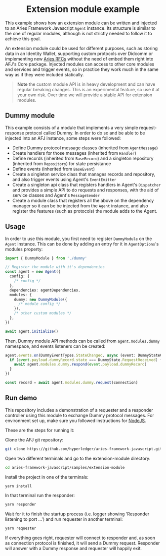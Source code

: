 <h1 align="center"><b>Extension module example</b></h1>

This example shows how an extension module can be written and injected to an Aries Framework Javascript `Agent` instance. Its structure is similar to the one of regular modules, although is not strictly needed to follow it to achieve this goal.

An extension module could be used for different purposes, such as storing data in an Identity Wallet, supporting custom protocols over Didcomm or implementing new [Aries RFCs](https://github.com/hyperledger/aries-rfcs/tree/main/features) without the need of embed them right into AFJ's Core package. Injected modules can access to other core modules and services and trigger events, so in practice they work much in the same way as if they were included statically.

> **Note** the custom module API is in heavy development and can have regular breaking changes. This is an experimental feature, so use it at your own risk. Over time we will provide a stable API for extension modules.

## Dummy module

This example consists of a module that implements a very simple request-response protocol called Dummy. In order to do so and be able to be injected into an AFJ instance, some steps were followed:

- Define Dummy protocol message classes (inherited from `AgentMessage`)
- Create handlers for those messages (inherited from `Handler`)
- Define records (inherited from `BaseRecord`) and a singleton repository (inherited from `Repository`) for state persistance
- Define events (inherited from `BaseEvent`)
- Create a singleton service class that manages records and repository, and also trigger events using Agent's `EventEmitter`
- Create a singleton api class that registers handlers in Agent's `Dispatcher` and provides a simple API to do requests and responses, with the aid of service classes and Agent's `MessageSender`
- Create a module class that registers all the above on the dependency manager so it can be be injected from the `Agent` instance, and also register the features (such as protocols) the module adds to the Agent.

## Usage

In order to use this module, you first need to register `DummyModule` on the `Agent` instance. This can be done by adding an entry for it in `AgentOptions`'s modules property:

```ts
import { DummyModule } from './dummy'

// Register the module with it's dependencies
const agent = new Agent({
  config: {
    /* config */
  },
  dependencies: agentDependencies,
  modules: {
    dummy: new DummyModule({
      /* module config */
    }),
    /* other custom modules */
  },
})

await agent.initialize()
```

Then, Dummy module API methods can be called from `agent.modules.dummy` namespace, and events listeners can be created:

```ts
agent.events.on(DummyEventTypes.StateChanged, async (event: DummyStateChangedEvent) => {
  if (event.payload.dummyRecord.state === DummyState.RequestReceived) {
    await agent.modules.dummy.respond(event.payload.dummyRecord)
  }
})

const record = await agent.modules.dummy.request(connection)
```

## Run demo

This repository includes a demonstration of a requester and a responder controller using this module to exchange Dummy protocol messages. For environment set up, make sure you followed instructions for [NodeJS](https:/aries.js.org/guides/getting-started/prerequisites/nodejs).

These are the steps for running it:

Clone the AFJ git repository:

```sh
git clone https://github.com/hyperledger/aries-framework-javascript.git
```

Open two different terminals and go to the extension-module directory:

```sh
cd aries-framework-javascript/samples/extension-module
```

Install the project in one of the terminals:

```sh
yarn install
```

In that terminal run the responder:

```sh
yarn responder
```

Wait for it to finish the startup process (i.e. logger showing 'Responder listening to port ...') and run requester in another terminal:

```sh
yarn requester
```

If everything goes right, requester will connect to responder and, as soon as connection protocol is finished, it will send a Dummy request. Responder will answer with a Dummy response and requester will happily exit.
